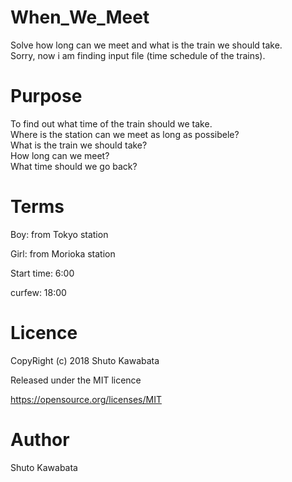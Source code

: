 # When_We_Meet
Solve how long can we meet and what is the train we should take.<br>
Sorry, now i am finding input file (time schedule of the trains).<br>

# Purpose
To find out what time of the train should we take.<br>
Where is the station can we meet as long as possibele?<br>
What is the train we should take?<br>
How long can we meet?<br>
What time should we go back?



# Terms
Boy: from Tokyo station

Girl: from Morioka station

Start time: 6:00

curfew: 18:00


# Licence
CopyRight (c) 2018 Shuto Kawabata

Released under the MIT licence

https://opensource.org/licenses/MIT

# Author
Shuto Kawabata
